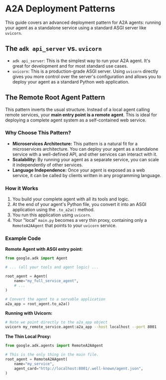 # A2A Deployment Patterns

This guide covers an advanced deployment pattern for A2A agents: running your
agent as a standalone service using a standard ASGI server like `uvicorn`.

## The `adk api_server` vs. `uvicorn`

- `adk api_server`: This is the simplest way to run your A2A agent. It's great
  for development and for most standard use cases.
- `uvicorn`: This is a production-grade ASGI server. Using `uvicorn` directly
  gives you more control over the server's configuration and allows you to
  deploy your agent as a standard Python web application.

## The Remote Root Agent Pattern

This pattern inverts the usual structure. Instead of a local agent calling
remote services, your **main entry point is a remote agent**. This is ideal for
deploying a complete agent system as a self-contained web service.

### Why Choose This Pattern?

- **Microservices Architecture:** This pattern is a natural fit for a
  microservices architecture. You can deploy your agent as a standalone service
  with a well-defined API, and other services can interact with it.
- **Scalability:** By running your agent as a separate service, you can scale it
  independently of other services.
- **Language Independence:** Once your agent is exposed as a web service, it can
  be called by clients written in any programming language.

### How it Works

1. You build your complete agent with all its tools and logic.
2. At the end of your agent's Python file, you convert it into an ASGI
   application using the `.to_a2a()` method.
3. You run this application using `uvicorn`.
4. Your "local" `main.py` becomes a very thin proxy, containing only a
   `RemoteA2AAgent` that points to your `uvicorn` service.

### Example Code

**Remote Agent with ASGI entry point:**

```python title="my_remote_service/agent.py"
from google.adk import Agent

# ... (all your tools and agent logic) ...

root_agent = Agent(
    name="my_full_service_agent",
    # ...
)

# Convert the agent to a servable application
a2a_app = root_agent.to_a2a()
```

**Running with Uvicorn:**

```bash
# Note we point directly to the a2a_app object
uvicorn my_remote_service.agent:a2a_app --host localhost --port 8001
```

**The Thin Local Proxy:**

```python title="main.py"
from google.adk.agents import RemoteA2AAgent

# This is the only thing in the main file.
root_agent = RemoteA2AAgent(
    name="my_service",
    agent_card="http://localhost:8001/.well-known/agent.json",
)
```
